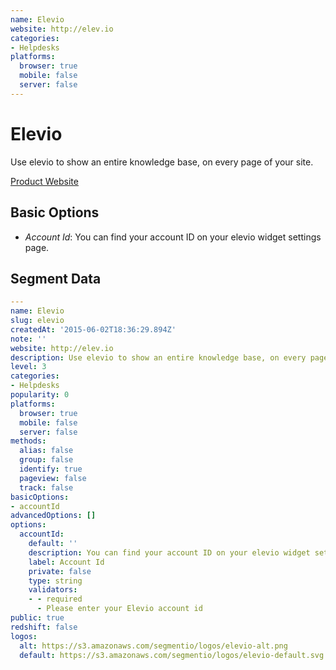 ```yaml
---
name: Elevio
website: http://elev.io
categories:
- Helpdesks
platforms:
  browser: true
  mobile: false
  server: false
---
```


# Elevio

Use elevio to show an entire knowledge base, on every page of your site.

[Product Website](http://elev.io)

## Basic Options

- *Account Id*: You can find your account ID on your elevio widget settings page.


## Segment Data
```yaml
---
name: Elevio
slug: elevio
createdAt: '2015-06-02T18:36:29.894Z'
note: ''
website: http://elev.io
description: Use elevio to show an entire knowledge base, on every page of your site.
level: 3
categories:
- Helpdesks
popularity: 0
platforms:
  browser: true
  mobile: false
  server: false
methods:
  alias: false
  group: false
  identify: true
  pageview: false
  track: false
basicOptions:
- accountId
advancedOptions: []
options:
  accountId:
    default: ''
    description: You can find your account ID on your elevio widget settings page.
    label: Account Id
    private: false
    type: string
    validators:
    - - required
      - Please enter your Elevio account id
public: true
redshift: false
logos:
  alt: https://s3.amazonaws.com/segmentio/logos/elevio-alt.png
  default: https://s3.amazonaws.com/segmentio/logos/elevio-default.svg

```

